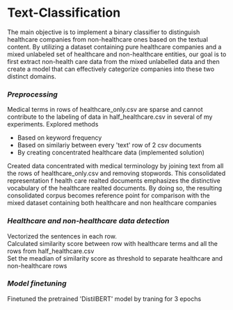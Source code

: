 # Text-Classification

The main objective is to implement a binary classifier to distinguish healthcare companies from non-healthcare ones based on the textual content. By utilizing a dataset containing pure healthcare companies and a mixed unlabeled set of healthcare and non-healthcare entities, our goal is to first extract non-health care data from the mixed unlabelled data and then create a model that can effectively categorize companies into these two distinct domains.

### *Preprocessing*

Medical terms in rows of healthcare_only.csv are sparse and cannot contribute to the labeling of data in half_healthcare.csv in several of my experiments. Explored methods
*   Based on keyword frequency
*   Based on similariy between every 'text' row of 2 csv documents
*   By creating concentrated healthcare data (implemented solution)


Created data concentrated with medical terminology by joining text from all the rows of healthcare_only.csv and removing stopwords. This consolidated representation f health care realted documents emphasizes the distinctive vocabulary of the healthcare realted documents. By doing so, the resulting consolidated corpus becomes reference point for comparison with the mixed dataset containing both healthcare and non healthcare companies

### *Healthcare and non-healthcare data detection*
Vectorized the sentences in each row.\
Calculated similarity score between row with healthcare terms and all the rows from half_healthcare.csv\
Set the meadian of similarity score as threshold to separate healthcare and non-healthcare rows

### *Model finetuning*
Finetuned the pretrained 'DistilBERT' model by traning for 3 epochs

